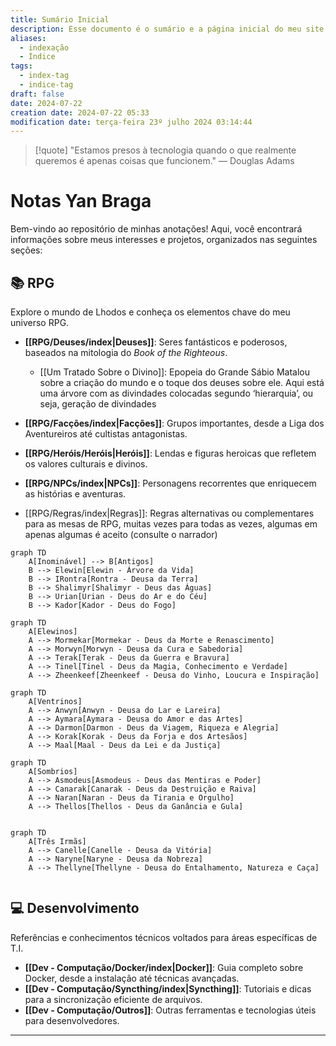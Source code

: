 ```yaml
---
title: Sumário Inicial
description: Esse documento é o sumário e a página inicial do meu site baseado nas anotações do Obsidian.
aliases:
  - indexação
  - Índice
tags:
  - index-tag
  - indice-tag
draft: false
date: 2024-07-22
creation date: 2024-07-22 05:33
modification date: terça-feira 23º julho 2024 03:14:44
---
```


> [!quote] "Estamos presos à tecnologia quando o que realmente queremos é apenas coisas que funcionem."
> — Douglas Adams

# Notas Yan Braga

Bem-vindo ao repositório de minhas anotações! Aqui, você encontrará informações sobre meus interesses e projetos, organizados nas seguintes seções:

## 📚 RPG

Explore o mundo de Lhodos e conheça os elementos chave do meu universo RPG.

- **[[RPG/Deuses/index|Deuses]]**: Seres fantásticos e poderosos, baseados na mitologia do *Book of the Righteous*.
	- [[Um Tratado Sobre o Divino]]: Epopeia do Grande Sábio Matalou sobre a criação do mundo e o toque dos deuses sobre ele.
	Aqui está uma árvore com as divindades colocadas segundo ‘hierarquia’, ou seja, geração de divindades
	
- **[[RPG/Facções/index|Facções]]**: Grupos importantes, desde a Liga dos Aventureiros até cultistas antagonistas.
- **[[RPG/Heróis/Heróis|Heróis]]**: Lendas e figuras heroicas que refletem os valores culturais e divinos.
- **[[RPG/NPCs/index|NPCs]]**: Personagens recorrentes que enriquecem as histórias e aventuras.
- [[RPG/Regras/index|Regras]]: Regras alternativas ou complementares para as mesas de RPG, muitas vezes para todas as vezes, algumas em apenas algumas é aceito (consulte o narrador)


```mermaid
graph TD
    A[Inominável] --> B[Antigos]
    B --> Elewin[Elewin - Árvore da Vida] 
    B --> IRontra[Rontra - Deusa da Terra]
    B --> Shalimyr[Shalimyr - Deus das Águas]
    B --> Urian[Urian - Deus do Ar e do Céu]
    B --> Kador[Kador - Deus do Fogo]

```


```mermaid
graph TD
    A[Elewinos]
    A --> Mormekar[Mormekar - Deus da Morte e Renascimento]
    A --> Morwyn[Morwyn - Deusa da Cura e Sabedoria]
    A --> Terak[Terak - Deus da Guerra e Bravura]
    A --> Tinel[Tinel - Deus da Magia, Conhecimento e Verdade]
    A --> Zheenkeef[Zheenkeef - Deusa do Vinho, Loucura e Inspiração]

```
```mermaid
graph TD
    A[Ventrinos]
    A --> Anwyn[Anwyn - Deusa do Lar e Lareira]
    A --> Aymara[Aymara - Deusa do Amor e das Artes]
    A --> Darmon[Darmon - Deus da Viagem, Riqueza e Alegria]
    A --> Korak[Korak - Deus da Forja e dos Artesãos]
    A --> Maal[Maal - Deus da Lei e da Justiça]

```

```mermaid
graph TD
    A[Sombrios]
    A --> Asmodeus[Asmodeus - Deus das Mentiras e Poder]
    A --> Canarak[Canarak - Deus da Destruição e Raiva]
    A --> Naran[Naran - Deus da Tirania e Orgulho]
    A --> Thellos[Thellos - Deus da Ganância e Gula]


```
```mermaid
graph TD
    A[Três Irmãs]
    A --> Canelle[Canelle - Deusa da Vitória]
    A --> Naryne[Naryne - Deusa da Nobreza]
    A --> Thellyne[Thellyne - Deusa do Entalhamento, Natureza e Caça]


```

## 💻 Desenvolvimento

Referências e conhecimentos técnicos voltados para áreas específicas de T.I.

- **[[Dev - Computação/Docker/index|Docker]]**: Guia completo sobre Docker, desde a instalação até técnicas avançadas.
- **[[Dev - Computação/Syncthing/index|Syncthing]]**: Tutoriais e dicas para a sincronização eficiente de arquivos.
- **[[Dev - Computação/Outros]]**: Outras ferramentas e tecnologias úteis para desenvolvedores.

---